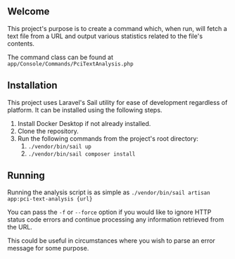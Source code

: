 ## Welcome

This project's purpose is to create a command which, when run, will fetch a text file from a URL and output various statistics related to the file's contents.

The command class can be found at `app/Console/Commands/PciTextAnalysis.php`


## Installation

This project uses Laravel's Sail utility for ease of development regardless of platform. It can be installed using the following steps.

1. Install Docker Desktop if not already installed.
2. Clone the repository.
3. Run the following commands from the project's root directory:
    1. `./vendor/bin/sail up`
   2. `./vendor/bin/sail composer install`

## Running

Running the analysis script is as simple as `./vendor/bin/sail artisan app:pci-text-analysis {url}`

You can pass the `-f` or `--force` option if you would like to ignore HTTP status code errors and continue processing any information retrieved from the URL.

This could be useful in circumstances where you wish to parse an error message for some purpose.
